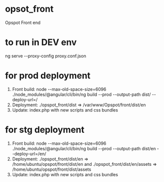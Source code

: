 # opsot_front
Opspot Front end

# to run in DEV env
ng serve --proxy-config proxy.conf.json

# for prod deployment
1. Front build: node --max-old-space-size=6096 ./node_modules/@angular/cli/bin/ng build --prod --output-path dist/ --deploy-url=/
2. Deployment: ./opspot_front/dist => /var/www/Opspot/front/dist/en
3. Update: index.php with new scripts and css bundles

# for stg deployment
1. Front build: node --max-old-space-size=6096 ./node_modules/@angular/cli/bin/ng build --prod --output-path dist/en --deploy-url=/en/
2. Deployment: ./opspot_front/dist/en => /home/ubuntu/opspot/front/dist/en and ./opspot_front/dist/en/assets => /home/ubuntu/opspot/front/dist/assets
3. Update: index.php with new scripts and css bundles

